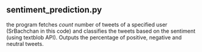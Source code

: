 sentiment_prediction.py
------------------------
the program fetches *count* number of tweets of a specified user (SrBachchan in this code) and classifies the tweets based on the sentiment (using textblob API). Outputs the percentage of positive, negative and neutral tweets. 